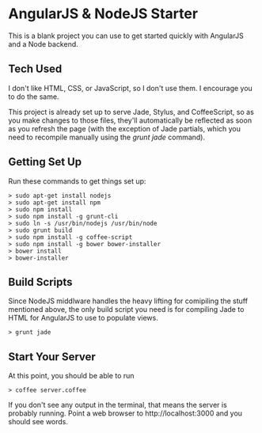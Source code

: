 AngularJS & NodeJS Starter
========
This is a blank project you can use to get started quickly with AngularJS
and a Node backend.

## Tech Used
I don't like HTML, CSS, or JavaScript, so I don't use them. I encourage you
to do the same.

This project is already set up to serve Jade, Stylus, and CoffeeScript, so
as you make changes to those files, they'll automatically be reflected as
soon as you refresh the page (with the exception of Jade partials, which you
need to recompile manually using the *grunt jade* command).

## Getting Set Up
Run these commands to get things set up:

```
> sudo apt-get install nodejs
> sudo apt-get install npm
> sudo npm install
> sudo npm install -g grunt-cli
> sudo ln -s /usr/bin/nodejs /usr/bin/node
> sudo grunt build
> sudo npm install -g coffee-script
> sudo npm install -g bower bower-installer
> bower install
> bower-installer
```

## Build Scripts
Since NodeJS middlware handles the heavy lifting for comipiling the stuff
mentioned above, the only build script you need is for compiling Jade
to HTML for AngularJS to use to populate views.

```
> grunt jade
```

## Start Your Server
At this point, you should be able to run

```
> coffee server.coffee
```

If you don't see any output in the terminal, that means the server is probably
running. Point a web browser to http://localhost:3000 and you should see words.
